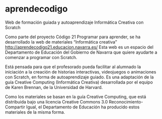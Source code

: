 # aprendecodigo
Web de formación guiada y autoaprendizaje Informática Creativa con Scratch

Como parte del proyecto Código 21 Programar para aprender, se ha desarrollado la web de materiales “Informática creativa” http://aprendecodigo21.educacion.navarra.es/ Esta web es un espacio del Departamento de Educación del Gobierno de Navarra que quiere ayudarte a comenzar a programar con Scratch.

Está pensada para que el profesorado pueda facilitar al alumnado la iniciación a la creación de historias interactivas, videojuegos o animaciones con Scratch, en forma de autoaprendizaje guiado. Es una adaptación de la guía Creative Computing (Informática Creativa) desarrollada por el equipo de Karen Brennan, de la Universidad de Harvard.

Como los materiales se basan en la guía Creative Computing, que está distribuida bajo una licencia Creative Commons 3.0 Reconocimiento-Compartir Igual, el Departamento de Educación ha producido estos materiales de la misma forma.
